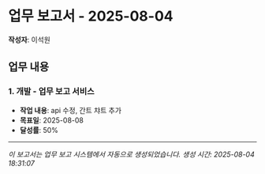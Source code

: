 # 업무 보고서 - 2025-08-04

**작성자**: 이석원

## 업무 내용

### 1. 개발 - 업무 보고 서비스

- **작업 내용**: api 수정, 
간트 챠트 추가
- **목표일**: 2025-08-08
- **달성률**: 50%

---

*이 보고서는 업무 보고 시스템에서 자동으로 생성되었습니다.*
*생성 시간: 2025-08-04 18:31:07*
